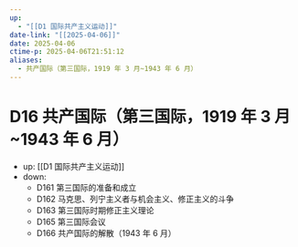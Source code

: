 ```yaml
---
up:
  - "[[D1 国际共产主义运动]]"
date-link: "[[2025-04-06]]"
date: 2025-04-06
ctime-p: 2025-04-06T21:51:12
aliases:
  - 共产国际（第三国际，1919 年 3 月~1943 年 6 月）
---
```


# D16 共产国际（第三国际，1919 年 3 月~1943 年 6 月）

- up: [[D1 国际共产主义运动]]
- down:	
	- D161 第三国际的准备和成立
	- D162 马克思、列宁主义者与机会主义、修正主义的斗争
	- D163 第三国际时期修正主义理论
	- D165 第三国际会议
	- D166 共产国际的解散（1943 年 6 月）
	

